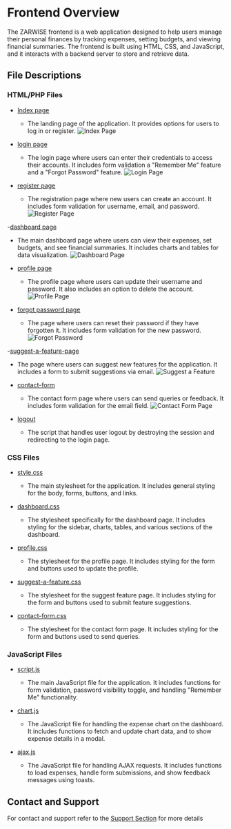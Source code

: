
# Frontend Overview
The ZARWISE frontend is a web application designed to help users manage their personal finances by tracking expenses, setting budgets, and viewing financial summaries. The frontend is built using HTML, CSS, and JavaScript, and it interacts with a backend server to store and retrieve data.

## File Descriptions

### HTML/PHP Files

- [Index page](./public/index.php)
  - The landing page of the application. It provides options for users to log in or register.
   ![Index Page](public/img/index.png)

- [login page](./public/login.php)
  - The login page where users can enter their credentials to access their accounts. It includes form validation a "Remember Me" feature and a "Forgot Password" feature.
  ![Login Page](public/img/login.png)

- [register page](./public/register.php)
  - The registration page where new users can create an account. It includes form validation for username, email, and password.
    ![Register Page](public/img/register.png)

-[dashboard page](./public/dashboard.php)
  - The main dashboard page where users can view their expenses, set budgets, and see financial summaries. It includes charts and tables for data visualization.
  ![Dashboard Page](public/img/dashboard.png)

- [profile page](./public/profile.php)
  - The profile page where users can update their username and password. It also includes an option to delete the account.
  ![Profile Page](public/img/profile-edit.png)

- [forgot password page](./public/forgot_password.php)
  - The page where users can reset their password if they have forgotten it. It includes form validation for the new password.
  ![Forgot Password](public/img/forgot-password.png)

-[suggest-a-feature-page](./public/suggestfeature.php)
  - The page where users can suggest new features for the application. It includes a form to submit suggestions via email.
  ![Suggest a Feature](public/img/suggest-a-feature.png)

- [contact-form](./public/contactform.php)
  - The contact form page where users can send queries or feedback. It includes form validation for the email field.
  ![Contact Form Page](public/img/contact-form.png)

- [logout](./public/logout.php)
  - The script that handles user logout by destroying the session and redirecting to the login page.

### CSS Files

- [style.css](./public/style.css)
  - The main stylesheet for the application. It includes general styling for the body, forms, buttons, and links.

- [dashboard.css](./public/dashboard.css)
  - The stylesheet specifically for the dashboard page. It includes styling for the sidebar, charts, tables, and various sections of the dashboard.

- [profile.css](./public/profile.css)
  - The stylesheet for the profile page. It includes styling for the form and buttons used to update the profile.

- [suggest-a-feature.css](./public/suggestfeature.css)
  - The stylesheet for the suggest feature page. It includes styling for the form and buttons used to submit feature suggestions.

- [contact-form.css](./public/contactform.css)
  - The stylesheet for the contact form page. It includes styling for the form and buttons used to send queries.

### JavaScript Files

- [script.js](./public/script.js)
  - The main JavaScript file for the application. It includes functions for form validation, password visibility toggle, and handling "Remember Me" functionality.

- [chart.js](./public/chart.js)
  - The JavaScript file for handling the expense chart on the dashboard. It includes functions to fetch and update chart data, and to show expense details in a modal.

- [ajax.js](./public/ajax.js)
  - The JavaScript file for handling AJAX requests. It includes functions to load expenses, handle form submissions, and show feedback messages using toasts.

## Contact and Support
For contact and support refer to the [Support Section](../README.md#6-conclusion-and-support) for more details
